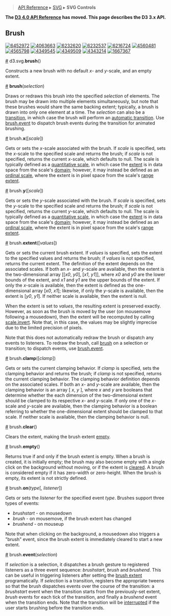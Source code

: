 > [API Reference](API-Reference.md) ▸ [SVG](SVG.md) ▸ **SVG Controls**

**The [D3 4.0 API Reference](https://github.com/d3/d3/blob/master/API.md) has moved. This page describes the D3 3.x API.**

## Brush

[![6452972](http://bl.ocks.org/mbostock/raw/6452972/thumbnail.png)](http://bl.ocks.org/mbostock/6452972)
[![4063663](http://bl.ocks.org/mbostock/raw/4063663/thumbnail.png)](http://bl.ocks.org/mbostock/4063663)
[![6232620](http://bl.ocks.org/mbostock/raw/6232620/thumbnail.png)](http://bl.ocks.org/mbostock/6232620)
[![6232537](http://bl.ocks.org/mbostock/raw/6232537/thumbnail.png)](http://bl.ocks.org/mbostock/6232537)
[![6216724](http://bl.ocks.org/mbostock/raw/6216724/thumbnail.png)](http://bl.ocks.org/mbostock/6216724)
[![4560481](http://bl.ocks.org/mbostock/raw/4560481/thumbnail.png)](http://bl.ocks.org/mbostock/4560481)
[![4565798](http://bl.ocks.org/mbostock/raw/4565798/thumbnail.png)](http://bl.ocks.org/mbostock/4565798)
[![4349545](http://bl.ocks.org/mbostock/raw/4349545/thumbnail.png)](http://bl.ocks.org/mbostock/4349545)
[![4349509](http://bl.ocks.org/mbostock/raw/4349509/thumbnail.png)](http://bl.ocks.org/mbostock/4349509)
[![4343214](http://bl.ocks.org/mbostock/raw/4343214/thumbnail.png)](http://bl.ocks.org/mbostock/4343214)
[![1667367](http://bl.ocks.org/mbostock/raw/1667367/thumbnail.png)](http://bl.ocks.org/mbostock/1667367)

<a name="brush" href="#brush">#</a> d3.svg.<b>brush</b>()

Constructs a new brush with no default *x*- and *y*-scale, and an empty extent.

<a name="_brush" href="#_brush">#</a> <b>brush</b>(<i>selection</i>)

Draws or redraws this brush into the specified *selection* of elements. The brush may be drawn into multiple elements simultaneously, but note that these brushes would share the same backing extent; typically, a brush is drawn into only one element at a time. The *selection* can also be a [transition](Transitions.md), in which case the brush will perform an [automatic transition](http://bl.ocks.org/mbostock/6216724). Use [brush.event](#brush_event) to dispatch brush events during the transition for animated brushing.

<a name="brush_x" href="#brush_x">#</a> brush.<b>x</b>([<i>scale</i>])

Gets or sets the *x*-scale associated with the brush. If *scale* is specified, sets the *x*-scale to the specified scale and returns the brush; if *scale* is not specified, returns the current *x*-scale, which defaults to null. The scale is typically defined as a [quantitative scale](Quantitative-Scales.md), in which case the [extent](#extent) is in data space from the scale's [domain](Quantitative-Scales.md#linear_domain); however, it may instead be defined as an [ordinal scale](Ordinal-Scales.md), where the extent is in pixel space from the scale's [range extent](Ordinal-Scales.md#ordinal_rangeExtent).

<a name="brush_y" href="#brush_y">#</a> brush.<b>y</b>([<i>scale</i>])

Gets or sets the *y*-scale associated with the brush. If *scale* is specified, sets the *y*-scale to the specified scale and returns the brush; if *scale* is not specified, returns the current *y*-scale, which defaults to null. The scale is typically defined as a [quantitative scale](Quantitative-Scales.md), in which case the [extent](#extent) is in data space from the scale's [domain](Quantitative-Scales.md#linear_domain); however, it may instead be defined as an [ordinal scale](Ordinal-Scales.md), where the extent is in pixel space from the scale's [range extent](Ordinal-Scales.md#ordinal_rangeExtent).

<a name="brush_extent" href="#brush_extent">#</a> brush.<b>extent</b>([<i>values</i>])

Gets or sets the current brush extent. If *values* is specified, sets the extent to the specified values and returns the brush; if *values* is not specified, returns the current extent. The definition of the extent depends on the associated scales. If both an *x*- and *y*-scale are available, then the extent is the two-dimensional array [‍​[<i>x0</i>, <i>y0</i>], [<i>x1</i>, <i>y1</i>]​], where *x0* and *y0* are the lower bounds of the extent, and *x1* and *y1* are the upper bounds of the extent. If only the *x*-scale is available, then the extent is defined as the one-dimensional array [<i>x0</i>, <i>x1</i>]; likewise, if only the *y*-scale is available, then the extent is [<i>y0</i>, <i>y1</i>]. If neither scale is available, then the extent is null.

When the extent is set to *values*, the resulting extent is preserved exactly. However, as soon as the brush is moved by the user (on mousemove following a mousedown), then the extent will be recomputed by calling [scale.invert](Quantitative-Scales.md#linear_invert). Note that, in this case, the values may be slightly imprecise due to the limited precision of pixels.

Note that this does not automatically redraw the brush or dispatch any events to listeners. To redraw the brush, call [brush](#_brush) on a selection or transition; to dispatch events, use [brush.event](#brush_event).

<a name="brush_clamp" href="#brush_clamp">#</a> brush.<b>clamp</b>([<i>clamp</i>])

Gets or sets the current clamping behavior. If *clamp* is specified, sets the clamping behavior and returns the brush; if *clamp* is not specified, returns the current clamping behavior. The clamping behavior definition depends on the associated scales. If both an *x*- and *y*-scale are available, then the clamping behavior is an array [ *x*, *y* ], where *x* and *y* are booleans that determine whether the each dimension of the two-dimensional extent should be clamped to its respective *x*- and *y*-scale. If only one of the *x*-scale and *y*-scale are available, then the clamping behavior is a boolean referring to whether the one-dimensional extent should be clamped to that scale. If neither scale is available, then the clamping behavior is null.

<a name="brush_clear" href="#brush_clear">#</a> brush.<b>clear</b>()

Clears the extent, making the brush extent [empty](#brush_empty).

<a name="brush_empty" href="#brush_empty">#</a> brush.<b>empty</b>()

Returns true if and only if the brush extent is empty. When a brush is created, it is initially empty; the brush may also become empty with a single click on the background without moving, or if the extent is [cleared](#brush_clear). A brush is considered empty if it has zero-width or zero-height. When the brush is empty, its extent is not strictly defined.

<a name="brush_on" href="#brush_on">#</a> brush.<b>on</b>(<i>type</i>[, <i>listener</i>])

Gets or sets the *listener* for the specified event *type*. Brushes support three types of events:

* _brushstart_ - on mousedown
* _brush_ - on mousemove, if the brush extent has changed
* _brushend_ - on mouseup

Note that when clicking on the background, a mousedown also triggers a "brush" event, since the brush extent is immediately cleared to start a new extent.

<a name="brush_event" href="#brush_event">#</a> brush.<b>event</b>(<i>selection</i>)

If *selection* is a selection, it dispatches a brush gesture to registered listeners as a three event sequence: _brushstart_, _brush_ and _brushend_. This can be useful in triggering listeners after setting the [brush extent](#brush_extent) programatically. If *selection* is a transition, registers the appropriate tweens so that the brush dispatches events over the course of the transition: a _brushstart_ event when the transition starts from the previously-set extent, _brush_ events for each tick of the transition, and finally a _brushend_ event when the transition ends. Note that the transition will be [interrupted](Selections.md#interrupt) if the user starts brushing before the transition ends.
